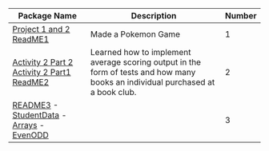 | Package Name | Description | Number|
| ------------ |-------------|-------|          
|      [Project 1 and 2](https://github.com/Coontm/CoonTreyCS121/blob/main/proj1hop.java)  [ReadME1](https://github.com/Coontm/CoonTreyCS121/blob/main/Package%201%20README.md)  |   Made a Pokemon Game          |      1 |
|  [Activity 2 Part 2](https://github.com/Coontm/CoonTreyCS121/blob/main/Activity2P2.java) [Activity 2 Part1](https://github.com/Coontm/CoonTreyCS121/blob/main/Activity2P1.java) [ReadME2](https://github.com/Coontm/CoonTreyCS121/blob/main/Package%201%20README.md)           |  Learned how to implement average scoring output in the form of tests and how many books an individual purchased at a book club.           | 2      |
| [README3](https://github.com/Coontm/CoonTreyCS121/blob/main/3README.md) - [StudentData](https://github.com/Coontm/CoonTreyCS121/blob/main/StudentData.java)   - [Arrays](https://github.com/Coontm/CoonTreyCS121/blob/main/arrays.java) - [EvenODD](https://github.com/Coontm/CoonTreyCS121/blob/main/evenodd.java)      |             |   3    |
